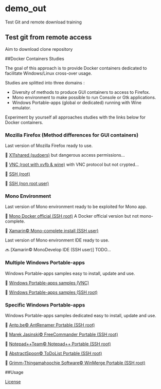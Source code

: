 # demo_out
Test Git and remote download training
## Test git from remote access
Aim to download clone repository

##Docker Containers Studies

The goal of this approach is to provide Docker containers dedicated to facilitate Windows/Linux cross-over usage.

Studies are splitted into three domains : 
- Diversity of methods to produce GUI containers to access to Firefox.
- Mono environment to make possible to run Console or Gtk applications.
- Windows Portable-apps (global or dedicated) running with Wine emulator.
 
Experiment by yourself all approaches studies with the links below for Docker containers.

### Mozilla Firefox (Method differences for GUI containers)

Last version of Mozilla Firefox ready to use.

:checkered_flag: [X11shared (sudoers)](https://github.com/d-marchand/term_x11shared_sudoers_firefox/ "X11shared") but dangerous access permissions... 

:checkered_flag: [VNC (root with xvfb & wine)](https://github.com/d-marchand/vncxvfb_wine_firefox/ "VNC") with VNC protocol but not crypted... 

:checkered_flag: [SSH (root)](https://github.com/d-marchand/term_ssh_root_firefox/ "SSH") 

:checkered_flag: [SSH (non root user)](https://github.com/d-marchand/term_ssh_user_firefox/ "SSH") 

### Mono Environment

Last version of Mono environment ready to be exploited for Mono app.

:checkered_flag: [Mono Docker official (SSH root)](https://github.com/d-marchand/term_ssh_root_mono/ "SSH") A Docker official version but not mono-complete. 

:checkered_flag: [Xamarin:copyright: Mono-complete install (SSH user)](https://github.com/d-marchand/term_ssh_user_monodotnet45/ "SSH")

Last version of Mono environment IDE ready to use.

:soon: [Xamarin:copyright: MonoDevelop IDE (SSH user)] TODO...

### Multiple Windows Portable-apps

Windows Portable-apps samples easy to install, update and use.

:checkered_flag: [Windows Portable-apps samples (VNC)](https://github.com/d-marchand/vncxvfb_wine_portable-apps_samples/ "VNC") 

:checkered_flag: [Windows Portable-apps samples (SSH root)](https://github.com/d-marchand/term_ssh_root_portable-apps_samples/ "SSH")

### Specific Windows Portable-apps

Windows Portable-apps samples dedicated easy to install, update and use.

:checkered_flag: [Antp.be:copyright: AntRenamer Portable (SSH root)](https://github.com/d-marchand/term_ssh_root_antrenamer/ "SSH") 

:checkered_flag: [Marek Jasinski:copyright: FreeCommander Portable (SSH root)](https://github.com/d-marchand/term_ssh_root_freecommander/ "SSH")  

:checkered_flag: [Notepad++Team:copyright: Notepad++ Portable (SSH root)](https://github.com/d-marchand/term_ssh_root_notepadplusplus/ "SSH") 

:checkered_flag: [AbstractSpoon:copyright: ToDoList Portable (SSH root)](https://github.com/d-marchand/term_ssh_root_todolist/ "SSH") 

:checkered_flag: [Grimm-Thingamahoochie Software:copyright: WinMerge Portable (SSH root)](https://github.com/d-marchand/term_ssh_root_winmerge/ "SSH") 

##Usage

[License](LICENSE "License")
